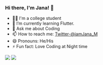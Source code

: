 ### Hi there, I'm Jana! 👋

<!--
**Jana381/Jana381** is a ✨ _special_ ✨ repository because its `README.md` (this file) appears on your GitHub profile.

Here are some ideas to get you started:
<!--
- 🔭 I’m currently working on ...
- 👯 I’m looking to collaborate on ...
- 🤔 I’m looking for help with 
-->
- 👨‍🎓 I'm a college student
- 🌱 I’m currently learning Flutter.
- 💬 Ask me about Coding
- 📫 How to reach me: [Twitter-@iamJana_M](https://twitter.com/iamJana_M)
- 😄 Pronouns: He/His
- ⚡ Fun fact: Love Coding at Night time

<img src="https://github-readme-stats.vercel.app/api?username=Jana381&&show_icons=true&hide_border=true">
<img src="https://github-readme-stats.vercel.app/api/top-langs/?username=Jana381&layout=compact">
